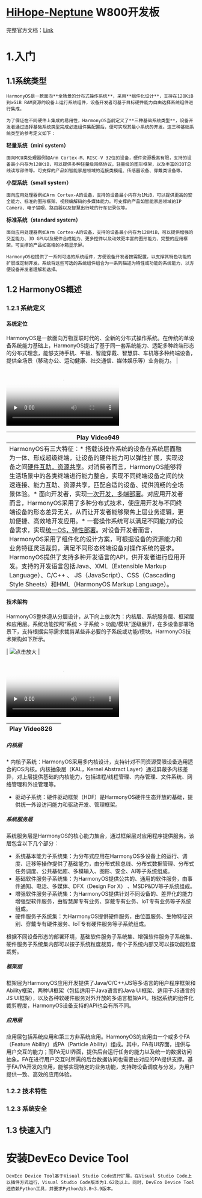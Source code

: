 # [ HiHope-Neptune](https://gitee.com/hihope-neptune) W800开发板

完整官方文档：[Link](https://device.harmonyos.com/cn/docs/documentation/guide/overview-harmonyos-0000001111162012)

# 1.入门

## 1.1系统类型

    HarmonyOS是一款面向**全场景的分布式操作系统**，采用**组件化设计**，支持在128KiB到xGiB RAM资源的设备上运行系统组件，设备开发者可基于目标硬件能力自由选择系统组件进行集成。

    为了保证在不同硬件上集成的易用性，HarmonyOS当前定义了**三种基础系统类型**，设备开发者通过选择基础系统类型完成必选组件集配置后，便可实现其最小系统的开发。这三种基础系统类型的参考定义如下：

**轻量系统（mini system）**

    面向MCU类处理器例如Arm Cortex-M、RISC-V 32位的设备，硬件资源极其有限，支持的设备最小内存为128KiB，可以提供多种轻量级网络协议，轻量级的图形框架，以及丰富的IOT总线读写部件等。可支撑的产品如智能家居领域的连接类模组、传感器设备、穿戴类设备等。

**小型系统（small system）**

    面向应用处理器例如Arm Cortex-A的设备，支持的设备最小内存为1MiB，可以提供更高的安全能力、标准的图形框架、视频编解码的多媒体能力。可支撑的产品如智能家居领域的IP Camera、电子猫眼、路由器以及智慧出行域的行车记录仪等。

**标准系统（standard system）**

    面向应用处理器例如Arm Cortex-A的设备，支持的设备最小内存为128MiB，可以提供增强的交互能力、3D GPU以及硬件合成能力、更多控件以及动效更丰富的图形能力、完整的应用框架。可支撑的产品如高端的冰箱显示屏。

    HarmonyOS也提供了一系列可选的系统组件，方便设备开发者按需配置，以支撑其特色功能的扩展或定制开发。系统将这些可选的系统组件组合为一系列描述为特性或功能的系统能力，以方便设备开发者理解和选择。

## 1.2 HarmonyOS概述

### 1.2.1 系统定义

#### 系统定位

HarmonyOS是一款面向万物互联时代的、全新的分布式操作系统。在传统的单设备系统能力基础上，HarmonyOS提出了基于同一套系统能力、适配多种终端形态的分布式理念，能够支持手机、平板、智能穿戴、智慧屏、车机等多种终端设备，提供全场景（移动办公、运动健康、社交通信、媒体娱乐等）业务能力。                                                                                                                                                                                                                                                                                                                                                                                                                                                                                                                                                                                                                                                                                                                                                                                                                                                                                                                                                                                     |

<video class="vjs-tech" id="wise_player_0_html5_api" poster="https://communityfile-drcn.op.hicloud.com/FileServer/getFile/cmtyPub/011/111/111/0000000000011111111.20220105164250.71560422439215935280434487329366:50530104093433:2800:399C4A7465A0D1B6B9246BD581468E75C762830607108EE6434F864BD3224A4C.png?needInitFileName=true?needInitFileName=true" preload="none" videoid="zh-cn_topic_0000001064183008_object1590313493424" videodata="https://mos-vod-drcn.dbankcdn.cn/P_VT/video_injection/7C1346286/v3/7C5879811130980925606204416/MP4Mix_H.264_1920x1080_6000_HEAAC1_PVC_NoCut.mp4" tabindex="-1" role="application" src="https://mos-vod-drcn.dbankcdn.cn/P_VT/video_injection/7C1346286/v3/7C5879811130980925606204416/MP4Mix_H.264_1920x1080_6000_HEAAC1_PVC_NoCut.mp4"></video>

| Play Video949                                                                                                                                                                                                                                                                                                                                                                                                                                                                                                                                                                                                                                                                                                                                                                                                                                                                                                                                                                                                                                                                                                                                                                                                                                                        |  |
| -------------------------------------------------------------------------------------------------------------------------------------------------------------------------------------------------------------------------------------------------------------------------------------------------------------------------------------------------------------------------------------------------------------------------------------------------------------------------------------------------------------------------------------------------------------------------------------------------------------------------------------------------------------------------------------------------------------------------------------------------------------------------------------------------------------------------------------------------------------------------------------------------------------------------------------------------------------------------------------------------------------------------------------------------------------------------------------------------------------------------------------------------------------------------------------------------------------------------------------------------------------------- | - |
| HarmonyOS有三大特征：* 搭载该操作系统的设备在系统层面融为一体、形成超级终端，让设备的硬件能力可以弹性扩展，实现设备之间[硬件互助，资源共享](https://device.harmonyos.com/cn/docs/documentation/guide/overview-features-0000001157881877#section3784192251716)。对消费者而言，HarmonyOS能够将生活场景中的各类终端进行能力整合，实现不同终端设备之间的快速连接、能力互助、资源共享，匹配合适的设备、提供流畅的全场景体验。* 面向开发者，实现[一次开发，多端部署](https://device.harmonyos.com/cn/docs/documentation/guide/overview-features-0000001157881877#section35241557442)。对应用开发者而言，HarmonyOS采用了多种分布式技术，使应用开发与不同终端设备的形态差异无关，从而让开发者能够聚焦上层业务逻辑，更加便捷、高效地开发应用。* 一套操作系统可以满足不同能力的设备需求，实现[统一OS，弹性部署](https://device.harmonyos.com/cn/docs/documentation/guide/overview-features-0000001157881877#section1169115112119)。对设备开发者而言，HarmonyOS采用了组件化的设计方案，可根据设备的资源能力和业务特征灵活裁剪，满足不同形态终端设备对操作系统的要求。HarmonyOS提供了支持多种开发语言的API，供开发者进行应用开发。支持的开发语言包括Java、XML（Extensible Markup Language）、C/C++ 、 JS（JavaScript）、CSS（Cascading Style Sheets）和HML（HarmonyOS Markup Language）。 |  |

#### 技术架构

[]()[]()HarmonyOS整体遵从分层设计，从下向上依次为：内核层、系统服务层、框架层和应用层。系统功能按照“系统 > 子系统 > 功能/模块”逐级展开，在多设备部署场景下，支持根据实际需求裁剪某些非必要的子系统或功能/模块。HarmonyOS技术架构如下所示。

| ![](https://alliance-communityfile-drcn.dbankcdn.com/FileServer/getFile/cmtyPub/011/111/111/0000000000011111111.20220105164250.74780347853904461375986519540295:50530104093433:2800:B2DB9A1A6905465D90171BEC5AC0D94893AB3EA19DB359D7AC391027B7D86079.png?needInitFileName=true?needInitFileName=true "点击放大") |

<video class="vjs-tech" id="wise_player_1_html5_api" poster="https://communityfile-drcn.op.hicloud.com/FileServer/getFile/cmtyPub/011/111/111/0000000000011111111.20220105164250.65133101346887412205692752716276:50530104093433:2800:AE67A01C83DFDB857CA8EBA9481F5B602E7A21CF05750DBF553B696BAB64F3E3.png?needInitFileName=true?needInitFileName=true" preload="none" videoid="zh-cn_topic_0000001064183008_object143671219439" videodata="https://mos-vod-drcn.dbankcdn.cn/P_VT/video_injection/D71346286/v3/2999FE4A1130980852826641152/MP4Mix_H.264_1920x1080_6000_HEAAC1_PVC_NoCut.mp4" tabindex="-1" role="application" src="https://mos-vod-drcn.dbankcdn.cn/P_VT/video_injection/D71346286/v3/2999FE4A1130980852826641152/MP4Mix_H.264_1920x1080_6000_HEAAC1_PVC_NoCut.mp4"></video>

| Play Video826 |  |
| ------------- | - |

##### 内核层

[]()[]()* 内核子系统：HarmonyOS采用多内核设计，支持针对不同资源受限设备选用适合的OS内核。内核抽象层（KAL，Kernel Abstract Layer）通过屏蔽多内核差异，对上层提供基础的内核能力，包括进程/线程管理、内存管理、文件系统、网络管理和外设管理等。

* 驱动子系统：硬件驱动框架（HDF）是HarmonyOS硬件生态开放的基础，提供统一外设访问能力和驱动开发、管理框架。

##### 系统服务层

[]()[]()系统服务层是HarmonyOS的核心能力集合，通过框架层对应用程序提供服务。该层包含以下几个部分：

* 系统基本能力子系统集：为分布式应用在HarmonyOS多设备上的运行、调度、迁移等操作提供了基础能力，由分布式软总线、分布式数据管理、分布式任务调度、公共基础库、多模输入、图形、安全、AI等子系统组成。
* 基础软件服务子系统集：为HarmonyOS提供公共的、通用的软件服务，由事件通知、电话、多媒体、DFX（Design For X） 、MSDP&DV等子系统组成。
* 增强软件服务子系统集：为HarmonyOS提供针对不同设备的、差异化的能力增强型软件服务，由智慧屏专有业务、穿戴专有业务、IoT专有业务等子系统组成。
* 硬件服务子系统集：为HarmonyOS提供硬件服务，由位置服务、生物特征识别、穿戴专有硬件服务、IoT专有硬件服务等子系统组成。

根据不同设备形态的部署环境，基础软件服务子系统集、增强软件服务子系统集、硬件服务子系统集内部可以按子系统粒度裁剪，每个子系统内部又可以按功能粒度裁剪。

##### 框架层

[]()[]()框架层为HarmonyOS应用开发提供了Java/C/C++/JS等多语言的用户程序框架和Ability框架，两种UI框架（包括适用于Java语言的Java UI框架、适用于JS语言的JS UI框架），以及各种软硬件服务对外开放的多语言框架API。根据系统的组件化裁剪程度，HarmonyOS设备支持的API也会有所不同。

##### 应用层

[]()[]()应用层包括系统应用和第三方非系统应用。HarmonyOS的应用由一个或多个FA（Feature Ability）或PA（Particle Ability）组成。其中，FA有UI界面，提供与用户交互的能力；而PA无UI界面，提供后台运行任务的能力以及统一的数据访问抽象。FA在进行用户交互时所需的后台数据访问也需要由对应的PA提供支撑。基于FA/PA开发的应用，能够实现特定的业务功能，支持跨设备调度与分发，为用户提供一致、高效的应用体验。

### 1.2.2 技术特性

### 1.2.3 系统安全

## 1.3 快速入门

# 安装DevEco Device Tool

    DevEco Device Tool基于Visual Studio Code进行扩展，在Visual Studio Code上以插件方式运行，Visual Studio Code版本为1.62及以上。同时，DevEco Device Tool还依赖Python工具，并要求Python为3.8~3.9版本。
